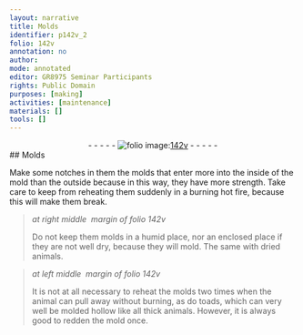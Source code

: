 ```yaml
---
layout: narrative
title: Molds
identifier: p142v_2
folio: 142v
annotation: no
author:
mode: annotated
editor: GR8975 Seminar Participants
rights: Public Domain
purposes: [making]
activities: [maintenance]
materials: []
tools: []
---
```


 <div class="folio" align="center">- - - - - <a href="http://gallica.bnf.fr/ark:/12148/btv1b10500001g/f290.image" target="_blank"><img src="https://cu-mkp.github.io/GR8975-edition/assets/photo-icon.png" alt="folio image: " style="display:inline-block; margin-bottom:-3px;"/>142v</a> - - - - - </div> 
## Molds

   <span class="activity"></span> 
Make some notches in them the molds that enter more into the inside of the mold than the outside because in this way, they have more strength. Take care to keep from reheating them suddenly in a burning hot fire, because this will make them break. 
 
> *at right middle  margin of folio 142v*
> 
>  Do not keep them molds in a humid place, nor an enclosed place if they are not well dry, because they will mold. The same with dried animals. 
 
> *at left middle  margin of folio 142v*
> 
>  It is not at all necessary to reheat the molds two times when the animal can pull away without burning, as do <span class="animal">toads</span>, which can very well be molded hollow like all thick animals. However, it is always good to redden the mold once. 
 
